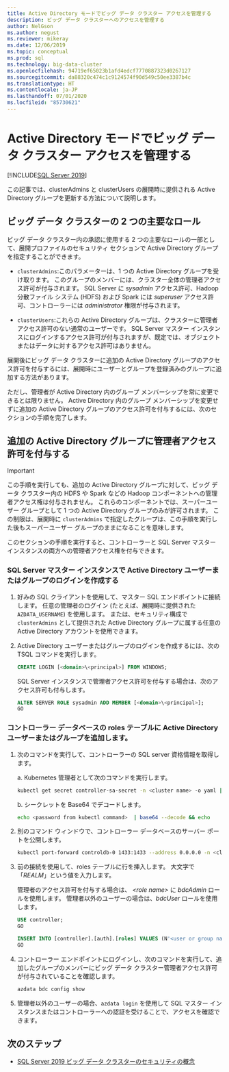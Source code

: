 ```yaml
---
title: Active Directory モードでビッグ データ クラスター アクセスを管理する
description: ビッグ データ クラスターへのアクセスを管理する
author: NelGson
ms.author: negust
ms.reviewer: mikeray
ms.date: 12/06/2019
ms.topic: conceptual
ms.prod: sql
ms.technology: big-data-cluster
ms.openlocfilehash: 94719ef65023b1afd4edcf7770887323d0267127
ms.sourcegitcommit: da88320c474c1c9124574f90d549c50ee3387b4c
ms.translationtype: HT
ms.contentlocale: ja-JP
ms.lasthandoff: 07/01/2020
ms.locfileid: "85730621"
---
```

# <a name="manage-big-data-cluster-access-in-active-directory-mode"></a>Active Directory モードでビッグ データ クラスター アクセスを管理する

[!INCLUDE[SQL Server 2019](../includes/applies-to-version/sqlserver2019.md)]

この記事では、clusterAdmins と clusterUsers の展開時に提供される Active Directory グループを更新する方法について説明します。

## <a name="two-overarching-roles-in-the-big-data-cluster"></a>ビッグ データ クラスターの 2 つの主要なロール

ビッグ データ クラスター内の承認に使用する 2 つの主要なロールの一部として、展開プロファイルのセキュリティ セクションで Active Directory グループを指定することができます。

* `clusterAdmins`:このパラメーターは、1 つの Active Directory グループを受け取ります。 このグループのメンバーには、クラスター全体の管理者アクセス許可が付与されます。 SQL Server に *sysadmin* アクセス許可、Hadoop 分散ファイル システム (HDFS) および Spark には *superuser* アクセス許可、コントローラーには *administrator* 権限が付与されます。

* `clusterUsers`:これらの Active Directory グループは、クラスターに管理者アクセス許可のない通常のユーザーです。 SQL Server マスター インスタンスにログインするアクセス許可が付与されますが、既定では、オブジェクトまたはデータに対するアクセス許可はありません。

展開後にビッグ データ クラスターに追加の Active Directory グループのアクセス許可を付与するには、展開時にユーザーとグループを登録済みのグループに追加する方法があります。 

ただし、管理者が Active Directory 内のグループ メンバーシップを常に変更できるとは限りません。 Active Directory 内のグループ メンバーシップを変更せずに追加の Active Directory グループのアクセス許可を付与するには、次のセクションの手順を完了します。

## <a name="grant-administrator-permissions-to-additional-active-directory-groups"></a>追加の Active Directory グループに管理者アクセス許可を付与する

>[!IMPORTANT]
>この手順を実行しても、追加の Active Directory グループに対して、ビッグ データ クラスター内の HDFS や Spark などの Hadoop コンポーネントへの管理者アクセス権は付与されません。 これらのコンポーネントでは、スーパーユーザー グループとして 1 つの Active Directory グループのみが許可されます。 この制限は、展開時に `clusterAdmins` で指定したグループは、この手順を実行した後もスーパーユーザー グループのままになることを意味します。

このセクションの手順を実行すると、コントローラーと SQL Server マスター インスタンスの両方への管理者アクセス権を付与できます。

### <a name="create-a-login-for-the-active-directory-user-or-group-in-the-sql-server-master-instance"></a>SQL Server マスター インスタンスで Active Directory ユーザーまたはグループのログインを作成する 

1. 好みの SQL クライアントを使用して、マスター SQL エンドポイントに接続します。 任意の管理者のログイン (たとえば、展開時に提供された `AZDATA_USERNAME`) を使用します。 または、セキュリティ構成で `clusterAdmins` として提供された Active Directory グループに属する任意の Active Directory アカウントを使用できます。

1. Active Directory ユーザーまたはグループのログインを作成するには、次の TSQL コマンドを実行します。

   ```sql
   CREATE LOGIN [<domain>\<principal>] FROM WINDOWS;
   ```

   SQL Server インスタンスで管理者アクセス許可を付与する場合は、次のアクセス許可も付与します。

   ```sql
   ALTER SERVER ROLE sysadmin ADD MEMBER [<domain>\<principal>];
   GO
   ```

### <a name="add-the-active-directory-user-or-group-to-the-roles-table-in-the-controller-database"></a>コントローラー データベースの roles テーブルに Active Directory ユーザーまたはグループを追加します。 

1. 次のコマンドを実行して、コントローラーの SQL server 資格情報を取得します。

   a. Kubernetes 管理者として次のコマンドを実行します。

   ```bash
   kubectl get secret controller-sa-secret -n <cluster name> -o yaml | grep password
   ```

   b. シークレットを Base64 でデコードします。

   ```bash
   echo <password from kubectl command>  | base64 --decode && echo
   ```

1. 別のコマンド ウィンドウで、コントローラー データベースのサーバー ポートを公開します。

   ```bash
   kubectl port-forward controldb-0 1433:1433 --address 0.0.0.0 -n <cluster name>
   ```

1. 前の接続を使用して、roles テーブルに行を挿入します。 大文字で「*REALM*」という値を入力します。

   管理者のアクセス許可を付与する場合は、 *\<role name>* に *bdcAdmin* ロールを使用します。 管理者以外のユーザーの場合は、*bdcUser* ロールを使用します。

   ```sql
   USE controller;
   GO

   INSERT INTO [controller].[auth].[roles] VALUES (N'<user or group name>@<REALM>', N'<role name>')
   GO
   ```

1. コントローラー エンドポイントにログインし、次のコマンドを実行して、追加したグループのメンバーにビッグ データ クラスター管理者アクセス許可が付与されていることを確認します。

   ```bash
   azdata bdc config show
   ```

1. 管理者以外のユーザーの場合、`azdata login` を使用して SQL マスター インスタンスまたはコントローラーへの認証を受けることで、アクセスを確認できます。

## <a name="next-steps"></a>次のステップ

- [SQL Server 2019 ビッグ データ クラスターのセキュリティの概念](concept-security.md)
